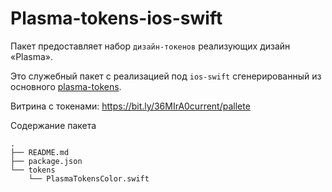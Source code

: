 # Plasma-tokens-ios-swift

Пакет предоставляет набор `дизайн-токенов` реализующих дизайн «Plasma».

Это служебный пакет с реализацией под `ios-swift` сгенерированный из основного [plasma-tokens](https://github.com/salute-developers/plasma/tree/rc/packages/plasma-tokens).

Витрина с токенами: https://bit.ly/36MIrA0current/pallete

Содержание пакета

```
.
├── README.md
├── package.json
└── tokens
    └── PlasmaTokensColor.swift
```
